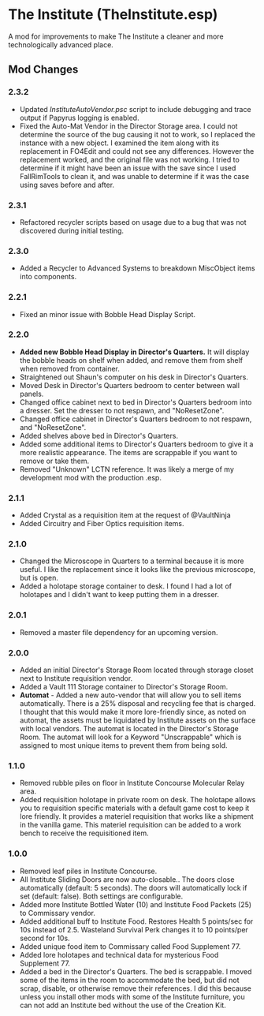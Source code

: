 # The Institute (TheInstitute.esp)
A mod for improvements to make The Institute a cleaner and more technologically advanced place.

## Mod Changes

### 2.3.2

* Updated _InstituteAutoVendor.psc_ script to include debugging and trace output if Papyrus logging is enabled.
* Fixed the Auto-Mat Vendor in the Director Storage area. I could not determine the source of the bug causing it not to work, so I replaced the instance with a new object. I examined the item along with its replacement in FO4Edit and could not see any differences. However the replacement worked, and the original file was not working. I tried to determine if it might have been an issue with the save since I used FallRimTools to clean it, and was unable to determine if it was the case using saves before and after.

### 2.3.1

* Refactored recycler scripts based on usage due to a bug that was not discovered during initial testing.

### 2.3.0

* Added a Recycler to Advanced Systems to breakdown MiscObject items into components.

### 2.2.1

* Fixed an minor issue with Bobble Head Display Script.

### 2.2.0

* **Added new Bobble Head Display in Director's Quarters.** It will display the bobble heads on shelf when added, and remove them from shelf when removed from container.
* Straightened out Shaun's computer on his desk in Director's Quarters.
* Moved Desk in Director's Quarters bedroom to center between wall panels.
* Changed office cabinet next to bed in Director's Quarters bedroom into a dresser. Set the dresser to not respawn, and "NoResetZone".
* Changed office cabinet in Director's Quarters bedroom to not respawn, and "NoResetZone".
* Added shelves above bed in Director's Quarters.
* Added some additional items to Director's Quarters bedroom to give it a more realistic appearance. The items are scrappable if you want to remove or take them.
* Removed "Unknown" LCTN reference. It was likely a merge of my development mod with the production .esp.

### 2.1.1

* Added Crystal as a requisition item at the request of @VaultNinja
* Added Circuitry and Fiber Optics requisition items.

### 2.1.0

* Changed the Microscope in Quarters to a terminal because it is more useful. I like the replacement since it looks like the previous microscope, but is open.
* Added a holotape storage container to desk. I found I had a lot of holotapes and I didn't want to keep putting them in a dresser.

### 2.0.1
* Removed a master file dependency for an upcoming version.

### 2.0.0
* Added an initial Director's Storage Room located through storage closet next to Institute requisition vendor.
* Added a Vault 111 Storage container to Director's Storage Room.
* **Automat** - Added a new auto-vendor that will allow you to sell items automatically. There is a 25% disposal and recycling fee that is charged. I thought that this would make it more lore-friendly since, as noted on automat, the assets must be liquidated by Institute assets on the surface with local vendors. The automat is located in the Director's Storage Room. The automat will look for a Keyword "Unscrappable" which is assigned to most unique items to prevent them from being sold.

### 1.1.0
* Removed rubble piles on floor in Institute Concourse Molecular Relay area.
* Added requisition holotape in private room on desk. The holotape allows you to requisition specific materials with a default game cost to keep it lore friendly. It provides a materiel requisition that works like a shipment in the vanilla game. This materiel requisition can be added to a work bench to receive the requisitioned item.

### 1.0.0
* Removed leaf piles in Institute Concourse.
* All Institute Sliding Doors are now auto-closable.. The doors close automatically (default: 5 seconds). The doors will automatically lock if set (default: false). Both settings are configurable.
* Added more Institute Bottled Water (10) and Institute Food Packets (25) to Commissary vendor.
* Added additional buff to Institute Food. Restores Health 5 points/sec for 10s instead of 2.5. Wasteland Survival Perk changes it to 10 points/per second for 10s.
* Added unique food item to Commissary called Food Supplement 77.
* Added lore holotapes and technical data for mysterious Food Supplement 77.
* Added a bed in the Director's Quarters. The bed is scrappable. I moved some of the items in the room to accommodate the bed, but did not scrap, disable, or otherwise remove their references. I did this because unless you install other mods with some of the Institute furniture, you can not add an Institute bed without the use of the Creation Kit.
